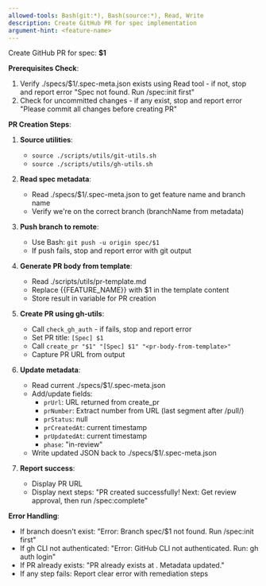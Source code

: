 ```yaml
---
allowed-tools: Bash(git:*), Bash(source:*), Read, Write
description: Create GitHub PR for spec implementation
argument-hint: <feature-name>
---
```


Create GitHub PR for spec: **$1**

**Prerequisites Check**:
1. Verify ./specs/$1/.spec-meta.json exists using Read tool - if not, stop and report error "Spec not found. Run /spec:init first"
2. Check for uncommitted changes - if any exist, stop and report error "Please commit all changes before creating PR"

**PR Creation Steps**:

1. **Source utilities**:
   - `source ./scripts/utils/git-utils.sh`
   - `source ./scripts/utils/gh-utils.sh`

2. **Read spec metadata**:
   - Read ./specs/$1/.spec-meta.json to get feature name and branch name
   - Verify we're on the correct branch (branchName from metadata)

3. **Push branch to remote**:
   - Use Bash: `git push -u origin spec/$1`
   - If push fails, stop and report error with git output

4. **Generate PR body from template**:
   - Read ./scripts/utils/pr-template.md
   - Replace {{FEATURE_NAME}} with $1 in the template content
   - Store result in variable for PR creation

5. **Create PR using gh-utils**:
   - Call `check_gh_auth` - if fails, stop and report error
   - Set PR title: `[Spec] $1`
   - Call `create_pr "$1" "[Spec] $1" "<pr-body-from-template>"`
   - Capture PR URL from output

6. **Update metadata**:
   - Read current ./specs/$1/.spec-meta.json
   - Add/update fields:
     - `prUrl`: URL returned from create_pr
     - `prNumber`: Extract number from URL (last segment after /pull/)
     - `prStatus`: null
     - `prCreatedAt`: current timestamp
     - `prUpdatedAt`: current timestamp
     - `phase`: "in-review"
   - Write updated JSON back to ./specs/$1/.spec-meta.json

7. **Report success**:
   - Display PR URL
   - Display next steps: "PR created successfully! Next: Get review approval, then run /spec:complete"

**Error Handling**:
- If branch doesn't exist: "Error: Branch spec/$1 not found. Run /spec:init first"
- If gh CLI not authenticated: "Error: GitHub CLI not authenticated. Run: gh auth login"
- If PR already exists: "PR already exists at <URL>. Metadata updated."
- If any step fails: Report clear error with remediation steps
